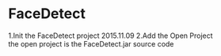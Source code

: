 # FaceDetect
1.Init the FaceDetect project 2015.11.09
2.Add the Open Project 	
	the open project is the FaceDetect.jar source code 